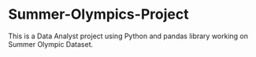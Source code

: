 # Summer-Olympics-Project
This is a Data Analyst project using Python and pandas library working on Summer Olympic Dataset. 
